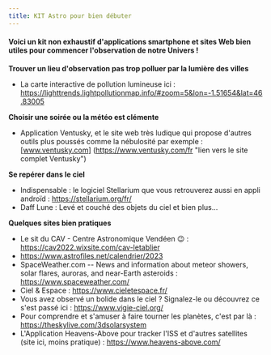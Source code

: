 ```yaml
---
title: KIT Astro pour bien débuter
---
```

#### Voici un kit non exhaustif d'applications smartphone et sites Web bien utiles pour commencer l'observation de notre Univers !

**Trouver un lieu d'observation pas trop polluer par la lumière des villes**
- La carte interactive de pollution lumineuse ici : <https://lighttrends.lightpollutionmap.info/#zoom=5&lon=-1.51654&lat=46.83005>

**Choisir une soirée ou la météo est clémente**  
- Application Ventusky, et le site web très ludique qui propose d'autres outils plus poussés comme la nébulosité par exemple : [www.ventusky.com] (https://www.ventusky.com/fr "lien vers le site complet Ventusky")  

**Se repérer dans le ciel**  
- Indispensable : le logiciel Stellarium que vous retrouverez aussi en appli androïd : https://stellarium.org/fr/
- Daff Lune : Levé et couché des objets du ciel et bien plus...  

**Quelques sites bien pratiques**  
- Le sit du CAV - Centre Astronomique Vendéen 😉 : https://cav2022.wixsite.com/cav-letablier
- https://www.astrofiles.net/calendrier/2023
- SpaceWeather.com -- News and information about meteor showers, solar flares, auroras, and near-Earth asteroids : https://www.spaceweather.com/
- Ciel & Espace : https://www.cieletespace.fr/
- Vous avez observé un bolide dans le ciel ? Signalez-le ou découvrez ce s'est passé ici : https://www.vigie-ciel.org/
- Pour comprendre et s'amuser à faire tourner les planètes, c'est par là : <https://theskylive.com/3dsolarsystem>
- L'Application Heavens-Above pour tracker l'ISS et d'autres satellites (site ici, moins pratique) : <https://www.heavens-above.com/>